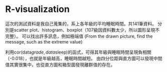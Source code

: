 # R-visualization
這次的測試資料是我自己蒐集的，系上各年級的平均睡眠時間。共141筆資料。
分別是scatter plot、histogram、boxplot（107級因資料數太少，所以圖形呈現不完整）。
可以找出許多訊息，例如極端值 (From the drawn picture, find the message, such as the extreme value)

利用cor(data$grade,data$sleep)的函式，可得其年級與睡眠時間呈現負相關（-0.018），也就是年級越高，睡眠時間越短。
由四分位距與直方圖可以發現中間值其實很集中，也從直方圖和箱型圖發現離群值的存在。
